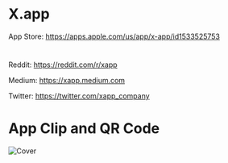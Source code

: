 # X.app

App Store: https://apps.apple.com/us/app/x-app/id1533525753

#

Reddit: https://reddit.com/r/xapp

Medium: https://xapp.medium.com

Twitter: https://twitter.com/xapp_company


# App Clip and QR Code

![Cover](https://user-images.githubusercontent.com/7535389/126345238-5abc1486-9b0f-49de-81fd-7d4ee9655b46.png)

